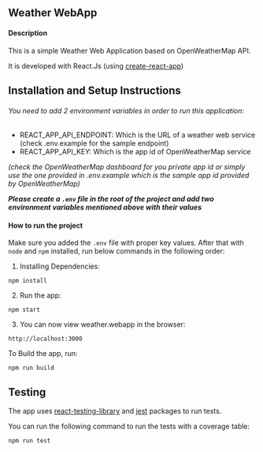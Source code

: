 ## Weather WebApp

#### Description

This is a simple Weather Web Application based on OpenWeatherMap API.

It is developed with React.Js (using [create-react-app](https://create-react-app.dev/))


## Installation and Setup Instructions


###### You need to add 2 environment variables in order to run this application:
- REACT_APP_API_ENDPOINT: Which is the URL of a weather web service (check .env.example for the sample endpoint)
- REACT_APP_API_KEY: Which is the app id of OpenWeatherMap service
  
*(check the OpenWeatherMap dashboard for you private app id or simply use the one provided in .env.example which is the sample app id provided by OpenWeatherMap)*

***Please create a `.env` file in the root of the project and add two environment variables mentioned above with their values***

#### How to run the project
Make sure you added the `.env` file with proper key values.
After that with `node` and `npm` installed, run below commands in the following order:

1. Installing Dependencies:

`npm install`

2. Run the app:

`npm start`

3. You can now view weather.webapp in the browser:

`http://localhost:3000`


To Build the app, run:

`npm run build`


## Testing

The app uses [react-testing-library](https://testing-library.com/) and [jest](https://jestjs.io/) packages to run tests.

You can run the following command to run the tests with a coverage table:

`npm run test`